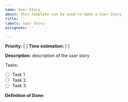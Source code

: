 ```yaml
---
name: User Story
about: This template can be used to make a User Story.
title: ''
labels: User Story
assignees: ''

---
```


**Priority:**            [ ]
**Time estimation:**   [ ]

**Description:**
description of the user story

Tasks:
- [ ] Task 1
- [ ] Task 2
- [ ] Task 3

**Definition of Done:**
